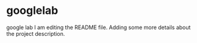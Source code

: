 # googlelab
google lab
I am editing the README file. Adding some more details about the project description.

